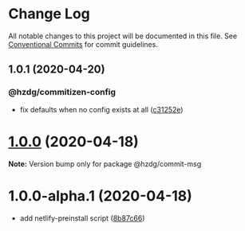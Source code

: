# Change Log

All notable changes to this project will be documented in this file.
See [Conventional Commits](https://conventionalcommits.org) for commit guidelines.

## 1.0.1 (2020-04-20)


### @hzdg/commitizen-config

* fix defaults when no config exists at all ([c31252e](https://github.com/hzdg/hz-core/commit/c31252e))


# [1.0.0](https://github.com/hzdg/hz-core/compare/@hzdg/commit-msg@1.0.0-alpha.1...@hzdg/commit-msg@1.0.0) (2020-04-18)

**Note:** Version bump only for package @hzdg/commit-msg





# 1.0.0-alpha.1 (2020-04-18)


* add netlify-preinstall script ([8b87c66](https://github.com/hzdg/hz-core/commit/8b87c66))
